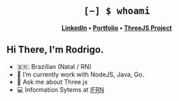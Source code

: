 <h2 align="center" style="font-family: Consolas, monospace;">
    [~] $ whoami
</h2>

<p align="center">
   <strong>
         <a href="https://www.linkedin.com/in/rodrigocoutinhodev/">Linkedln</a>
          •
         <a href="https://rodrigo-dev.vercel.app/">Portfolio</a>
         •
         <a href="https://geometry-3d.vercel.app/">ThreeJS Project</a>
   </strong>
</p>

## Hi There, I'm Rodrigo.

- 🇧🇷: Brazilian (Natal / RN)
- 🔭 I’m currently work with NodeJS, Java, Go.
- 💬 Ask me about Three.js
- 💻 Information Sytems at [IFRN](https://portal.ifrn.edu.br/)

